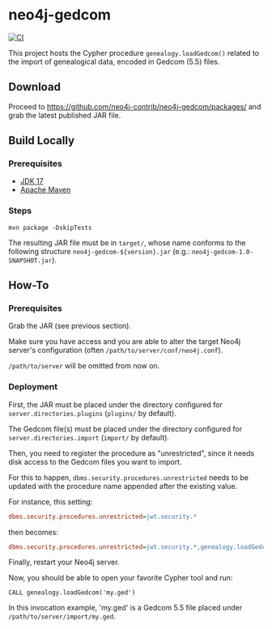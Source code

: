 # neo4j-gedcom

[![CI](https://github.com/dhrudevalia/neo4j-gedcom/actions/workflows/ci.yml/badge.svg)](https://github.com/dhrudevalia/neo4j-gedcom/actions/workflows/ci.yml)

This project hosts the Cypher procedure `genealogy.loadGedcom()` related to the import of genealogical data, encoded in Gedcom (5.5) files.

## Download

Proceed to https://github.com/neo4j-contrib/neo4j-gedcom/packages/ and grab the latest published JAR file.

## Build Locally

### Prerequisites

 - [JDK 17](https://adoptium.net/temurin/releases/?version=17)
 - [Apache Maven](https://maven.apache.org/download.cgi)

### Steps

```shell
mvn package -DskipTests
```

The resulting JAR file must be in `target/`, whose name conforms to the following structure `neo4j-gedcom-${version}.jar` (e.g.: `neo4j-gedcom-1.0-SNAPSHOT.jar`).

## How-To

### Prerequisites

Grab the JAR (see previous section).

Make sure you have access and you are able to alter the target Neo4j server's configuration (often `/path/to/server/conf/neo4j.conf`).

`/path/to/server` will be omitted from now on.

### Deployment

First, the JAR must be placed under the directory configured for `server.directories.plugins` (`plugins/` by default).

The Gedcom file(s) must be placed under the directory configured for `server.directories.import` (`import/` by default).

Then, you need to register the procedure as "unrestricted", since it needs disk access to the Gedcom files you want to import.

For this to happen, `dbms.security.procedures.unrestricted` needs to be updated with the procedure name appended after the existing value.

For instance, this setting:

```ini
dbms.security.procedures.unrestricted=jwt.security.*
```

then becomes:

```ini
dbms.security.procedures.unrestricted=jwt.security.*,genealogy.loadGedcom
```

Finally, restart your Neo4j server.

Now, you should be able to open your favorite Cypher tool and run:

```cypher
CALL genealogy.loadGedcom('my.ged')
```

In this invocation example, 'my.ged' is a Gedcom 5.5 file placed under `/path/to/server/import/my.ged`.
